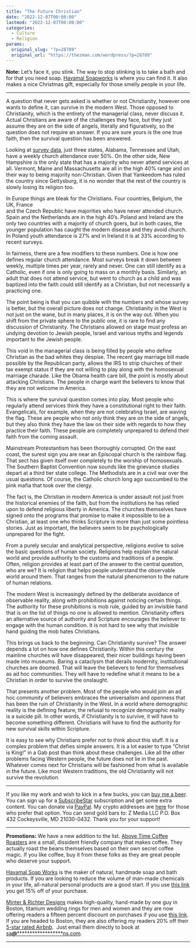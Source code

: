 ```yaml
---
title: "The Future Christian"
date: "2022-12-07T00:00:00"
lastmod: "2022-12-07T00:00:00"
categories:
  - Culture
  - Religion
params:
  original_slug: "?p=28789"
  original_url: "https://thezman.com/wordpress/?p=28789"
---
```


**Note:** Let’s face it, you stink. The way to stop stinking is to take
a bath and for that you need soap.
<a href="https://havamalsoapworks.com/" rel="noopener"
target="_blank">Havamal Soapworks</a> is where you can find it. It also
makes a nice Christmas gift, especially for those smelly people in your
life.

------------------------------------------------------------------------

A question that never gets asked is whether or not Christianity, however
one wants to define it, can survive in the modern West. Those opposed to
Christianity, which is the entirety of the managerial class, never
discuss it. Actual Christians are aware of the challenges they face, but
they just assume they are on the side of angels, literally and
figuratively, so the question does not require an answer. If you are
sure yours is the one true faith, then the survival question has been
answered.

Looking at <a
href="https://www.pewresearch.org/religion/religious-landscape-study/compare/attendance-at-religious-services/by/state/"
rel="noopener" target="_blank">survey data</a>, just three states,
Alabama, Tennessee and Utah, have a weekly church attendance over 50%.
On the other side, New Hampshire is the only state that has a majority
who never attend services at all. Vermont, Maine and Massachusetts are
all in the high 40% range and on their way to being majority
non-Christian. Given that Yankeedom has ruled the country since
Gettysburg, it is no wonder that the rest of the country is slowly
losing its religion too.

In Europe things are bleak for the Christians. Four countries, Belgium,
the UK, France  
and the Czech Republic have majorities who have never attended church.
Spain and the Netherlands are in the high 40’s. Poland and Ireland are
the only two countries with a majority of church goers, but in both
cases, the younger population has caught the modern disease and they
avoid church. In Poland youth attendance is 27% and in Ireland it is at
33% according to recent surveys.

In fairness, there are a few modifiers to these numbers. One is how one
defines regular church attendance. Most surveys break it down between
weekly, multiple times per year, rarely and never. One can still
identify as a Catholic, even if one is only going to mass on a monthly
basis. Similarly, an adult that does not attend service, but went to
church as a child and was baptized into the faith could still identify
as a Christian, but not necessarily a practicing one.

The point being is that you can quibble with the numbers and whose
survey is better, but the overall picture does not change. Christianity
in the West is not just on the wane, but in many places, it is on the
way out. When you shift from the private sphere to the public one, it is
rare to find any discussion of Christianity. The Christians allowed on
stage must profess an undying devotion to Jewish people, Israel and
various myths and legends important to the Jewish people.

This void in the managerial class is being filled by people who define
Christian as the bad whites they despise. The recent gay marriage bill
made possible by the Republican party, allows the IRS to strip churches
of their tax exempt status if they are not willing to play along with
the homosexual marriage charade. Like the Obama health care bill, the
point is mostly about attacking Christians. The people in charge want
the believers to know that they are not welcome in America.

This is where the survival question comes into play. Most people who
regularly attend services think they have a constitutional right to
their faith. Evangelicals, for example, when they are not celebrating
Israel, are waving the flag. These are people who not only think they
are on the side of angels, but they also think they have the law on
their side with regards to how they practice their faith. These people
are completely unprepared to defend their faith from the coming assault.

Mainstream Protestantism has been thoroughly corrupted. On the east
coast, the surest sign you are near an Episcopal church is the rainbow
flag. That sect has given itself over completely to the worship of
homosexuals. The Southern Baptist Convention now sounds like the
grievance studies depart at a third tier state college. The Methodists
are in a civil war over the usual questions. Of course, the Catholic
church long ago succumbed to the pink mafia that took over the clergy.

The fact is, the Christian in modern America is under assault not just
from the historical enemies of the faith, but from the institutions he
has relied upon to defend religious liberty in America. The churches
themselves have signed onto the programs that promise to make it
impossible to be a Christian, at least one who thinks Scripture is more
than just some pointless stories. Just as important, the believers seem
to be psychologically unprepared for the fight.

From a purely secular and analytical perspective, religions evolve to
solve the basic questions of human society. Religions help explain the
natural world and provide authority to the customs and traditions of a
people. Often, religion provides at least part of the answer to the
central question, who are we? It is religion that helps people
understand the observable world around them. That ranges from the
natural phenomenon to the nature of human relations.

The modern West is increasingly defined by the deliberate avoidance of
observable reality, along with prohibitions against noticing certain
things. The authority for these prohibitions is mob rule, guided by an
invisible hand that is on the list of things no one is allowed to
mention. Christianity offers an alternative source of authority and
Scripture encourages the believer to engage with the human condition. It
is not hard to see why that invisible hand guiding the mob hates
Christians.

This brings us back to the beginning. Can Christianity survive? The
answer depends a lot on how one defines Christianity. Within this
century the mainline churches will have disappeared, their nicer
buildings having been made into museums. Baring a cataclysm that derails
modernity, institutional churches are doomed. That will leave the
believers to fend for themselves as ad hoc communities. They will have
to redefine what it means to be a Christian in order to survive the
onslaught.

That presents another problem. Most of the people who would join an ad
hoc community of believers embraces the universalism and openness that
has been the ruin of Christianity in the West. In a world where
demographic reality is the defining feature, the refusal to recognize
demographic reality is a suicide pill. In other words, if Christianity
is to survive, it will have to become something different. Christians
will have to find the authority for new survival skills within
Scripture.

It is easy to see why Christians prefer not to think about this stuff.
It is a complex problem that defies simple answers. It is a lot easier
to type “Christ is King!” in a Gab post than think about these
challenges. Like all the other problems facing Western people, the
future does not lie in the past. Whatever comes next for Christians will
be fashioned from what is available in the future. Like most Western
traditions, the old Christianity will not survive the revolution.

------------------------------------------------------------------------

If you like my work and wish to kick in a few bucks, you can
<a href="https://www.buymeacoffee.com/mujolulu" rel="noopener"
target="_blank">buy me a beer</a>. You can sign up for a
<a href="https://www.subscribestar.com/the-z-blog" rel="noopener"
target="_blank">SubscribeStar</a> subscription and get some extra
content. You can donate via <a
href="https://www.paypal.com/donate/?cmd=_s-xclick&amp;hosted_button_id=UDAS2Q8JYA6CN&amp;source=url"
rel="noopener" target="_blank">PayPal</a>. My crypto addresses are
<a href="https://thezman.com/wordpress/?page_id=22713" rel="noopener"
target="_blank">here</a> for those who prefer that option. You can send
gold bars to: Z Media LLC P.O. Box 432 Cockeysville, MD 21030-0432.
Thank you for your support!

------------------------------------------------------------------------

**Promotions:** We have a new addition to the list.
<a href="https://abovetimecoffee.com/" rel="noopener"
target="_blank">Above Time Coffee Roasters</a> are a small, dissident
friendly company that makes coffee. They actually roast the beans
themselves based on their own secret coffee magic. If you like coffee,
buy it from these folks as they are great people who deserve your
support.

<a href="https://havamalsoapworks.com/" rel="noopener"
target="_blank">Havamal Soap Works</a> is the maker of natural, handmade
soap and bath products. If you are looking to reduce the volume of
man-made chemicals in your life, all-natural personal products are a
good start. If you use
<a href="https://havamalsoapworks.com/discount/ZMAN" rel="noopener"
target="_blank">this link</a> you get 15% off of your purchase.

<a href="https://www.minterandrichterdesigns.com/"
rel="noreferrer nofollow noopener" target="_blank">Minter &amp; Richter
Designs</a> makes high-quality, hand-made by one guy in Boston, titanium
wedding rings for men and women and they are now offering readers a
fifteen percent discount on purchases if you use
<a href="https://www.minterandrichterdesigns.com/discount/ZMAN"
rel="noreferrer nofollow noopener" target="_blank">this link</a>.
<span class="highlight"><span class="colour"><span class="font"><span class="size">If
you are headed to Boston, they are also offering my readers 20% off
their <a
href="https://www.airbnb.com/users/7988017/listings?user_id=7988017&amp;s=3"
rel="noopener noreferrer" target="_blank">5-star rated Airbnb</a>.  Just
email them directly to book at
<a href="mailto:sa***@*********************ns.com"
data-original-string="AXcAHDccS08GfJaKgGHgIQ==cb7h5osbLUWx61f/sQv/tNFY2lZOaTR/AH0TFsaeeXfLI1S4AfE9nQYEBAhApCcdvhm"><span
class="apbct-email-encoder"
data-original-string="x/ZQ2sPWWnywTevzNb5QJQ==cb7BR5uhoc8RoUFhq/MLyuPnMvzE2qQSmFzBKqb1CmbbmfhYpRSCP2GMt7DjBH8a4ar"
title="This contact has been encoded by Anti-Spam by CleanTalk. Click to decode. To finish the decoding make sure that JavaScript is enabled in your browser.">sa<span
class="apbct-blur">***</span>@<span
class="apbct-blur">*********************</span>ns.com</span></a>.</span></span></span></span>

------------------------------------------------------------------------
